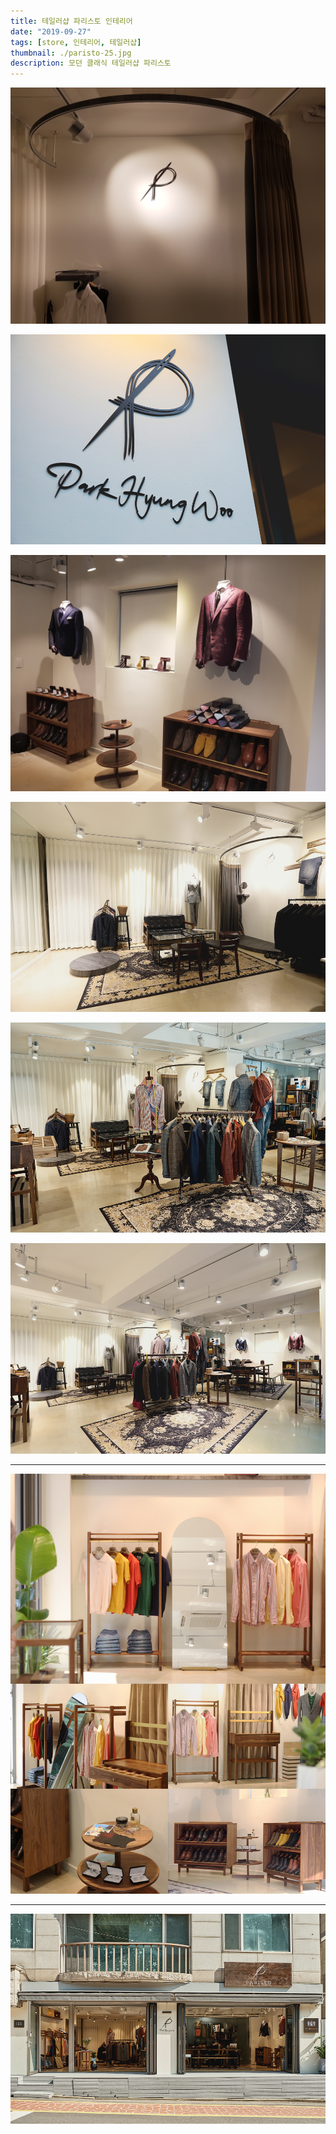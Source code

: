 ```yaml
---
title: 테일러샵 파리스토 인테리어
date: "2019-09-27"
tags: [store, 인테리어, 테일러샵]
thumbnail: ./paristo-25.jpg
description: 모던 클래식 테일러샵 파리스토
---
```


![삼성동 테일러샵 파리스토](./paristo-08.jpg)

![삼성동 테일러샵 파리스토](./paristo-23.jpg)

![삼성동 테일러샵 파리스토](./paristo-09.jpg)

![삼성동 테일러샵 파리스토](./paristo-18.jpg)

![삼성동 테일러샵 파리스토](./paristo-20.jpg)

![삼성동 테일러샵 파리스토](./paristo-22.jpg)

---

​![삼성동 테일러샵 파리스토](./paristo-26.png)

---

​![삼성동 테일러샵 파리스토](./paristo-19.jpg)
